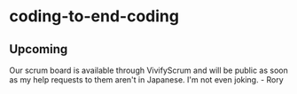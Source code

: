 # coding-to-end-coding

## Upcoming
Our scrum board is available through VivifyScrum and will be public as soon as
my help requests to them aren't in Japanese. I'm not even joking. - Rory

